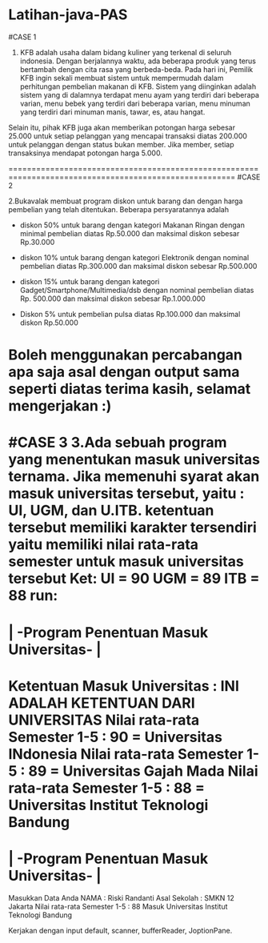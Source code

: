 # Latihan-java-PAS

#CASE 1

1. KFB adalah usaha dalam bidang kuliner yang terkenal di seluruh indonesia. Dengan berjalannya waktu, ada beberapa produk yang terus bertambah dengan cita rasa yang berbeda-beda. Pada hari ini, Pemilik KFB ingin sekali membuat sistem untuk mempermudah dalam perhitungan pembelian makanan di KFB. Sistem yang diinginkan adalah sistem yang di dalamnya terdapat menu ayam yang terdiri dari beberapa varian, menu bebek yang terdiri dari beberapa varian, menu minuman yang terdiri dari minuman manis, tawar, es, atau hangat.

Selain itu, pihak KFB juga akan memberikan potongan harga sebesar 25.000 untuk setiap pelanggan yang mencapai transaksi diatas 200.000 untuk pelanggan dengan status bukan member. Jika member, setiap transaksinya mendapat potongan harga 5.000.

=======================================================================================================
#CASE 2

2.Bukavalak membuat program diskon untuk barang dan dengan harga pembelian yang telah ditentukan. Beberapa persyaratannya adalah

- diskon 50% untuk barang dengan kategori Makanan Ringan dengan minimal pembelian diatas Rp.50.000 dan maksimal diskon sebesar Rp.30.000

- diskon 10% untuk barang dengan kategori Elektronik dengan nominal pembelian diatas Rp.300.000 dan maksimal diskon sebesar Rp.500.000

- diskon 15% untuk barang dengan kategori Gadget/Smartphone/Multimedia/dsb dengan nominal pembelian diatas Rp. 500.000 dan maksimal diskon sebesar Rp.1.000.000

- Diskon 5% untuk pembelian pulsa diatas Rp.100.000 dan maksimal diskon Rp.50.000

Boleh menggunakan percabangan apa saja asal dengan output sama seperti diatas
terima kasih, selamat mengerjakan :)
=======================================================================================================

#CASE 3
3.Ada sebuah program yang menentukan masuk universitas ternama. Jika memenuhi syarat akan masuk universitas tersebut, yaitu : UI, UGM, dan U.ITB. ketentuan tersebut memiliki karakter tersendiri yaitu memiliki nilai rata-rata semester untuk masuk universitas tersebut 
Ket: 
UI = 90
UGM = 89
ITB = 88
run:
==========================================================================
| -Program Penentuan Masuk Universitas- |
==========================================================================
Ketentuan Masuk Universitas : 
INI ADALAH KETENTUAN DARI UNIVERSITAS
Nilai rata-rata Semester 1-5 : 90 = Universitas INdonesia
Nilai rata-rata Semester 1-5 : 89 = Universitas Gajah Mada
Nilai rata-rata Semester 1-5 : 88 = Universitas Institut Teknologi Bandung
==========================================================================
| -Program Penentuan Masuk Universitas- |
==========================================================================
Masukkan Data Anda 
NAMA : Riski Randanti 
Asal Sekolah : SMKN 12 Jakarta
Nilai rata-rata Semester 1-5 : 88
Masuk Universitas Institut Teknologi Bandung

Kerjakan dengan input default, scanner, bufferReader, JoptionPane.
